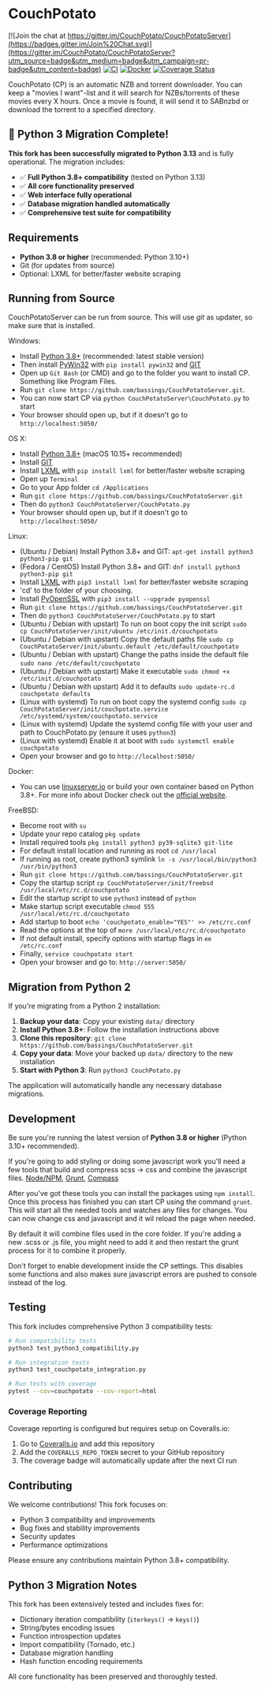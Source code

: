 CouchPotato
=====

[![Join the chat at https://gitter.im/CouchPotato/CouchPotatoServer](https://badges.gitter.im/Join%20Chat.svg)](https://gitter.im/CouchPotato/CouchPotatoServer?utm_source=badge&utm_medium=badge&utm_campaign=pr-badge&utm_content=badge)
[![CI](https://github.com/bassings/CouchPotatoServer/actions/workflows/ci.yml/badge.svg)](https://github.com/bassings/CouchPotatoServer/actions/workflows/ci.yml)
[![Docker](https://github.com/bassings/CouchPotatoServer/actions/workflows/docker.yml/badge.svg)](https://github.com/bassings/CouchPotatoServer/actions/workflows/docker.yml)
[![Coverage Status](https://img.shields.io/badge/coverage-coming%20soon-lightgrey.svg)](https://github.com/bassings/CouchPotatoServer)

CouchPotato (CP) is an automatic NZB and torrent downloader. You can keep a "movies I want"-list and it will search for NZBs/torrents of these movies every X hours.
Once a movie is found, it will send it to SABnzbd or download the torrent to a specified directory.

## 🐍 Python 3 Migration Complete!

**This fork has been successfully migrated to Python 3.13** and is fully operational. The migration includes:

- ✅ **Full Python 3.8+ compatibility** (tested on Python 3.13)
- ✅ **All core functionality preserved** 
- ✅ **Web interface fully operational**
- ✅ **Database migration handled automatically**
- ✅ **Comprehensive test suite for compatibility**

## Requirements

- **Python 3.8 or higher** (recommended: Python 3.10+)
- Git (for updates from source)
- Optional: LXML for better/faster website scraping

## Running from Source

CouchPotatoServer can be run from source. This will use *git* as updater, so make sure that is installed.

Windows:

* Install [Python 3.8+](https://www.python.org/downloads/) (recommended: latest stable version)
* Then install [PyWin32](https://pypi.org/project/pywin32/) with `pip install pywin32` and [GIT](http://git-scm.com/)
* Open up `Git Bash` (or CMD) and go to the folder you want to install CP. Something like Program Files.
* Run `git clone https://github.com/bassings/CouchPotatoServer.git`.
* You can now start CP via `python CouchPotatoServer\CouchPotato.py` to start
* Your browser should open up, but if it doesn't go to `http://localhost:5050/`

OS X:

* Install [Python 3.8+](https://www.python.org/downloads/) (macOS 10.15+ recommended)
* Install [GIT](http://git-scm.com/)
* Install [LXML](http://lxml.de/installation.html) with `pip install lxml` for better/faster website scraping 
* Open up `Terminal`
* Go to your App folder `cd /Applications`
* Run `git clone https://github.com/bassings/CouchPotatoServer.git`
* Then do `python3 CouchPotatoServer/CouchPotato.py`
* Your browser should open up, but if it doesn't go to `http://localhost:5050/`

Linux:

* (Ubuntu / Debian) Install Python 3.8+ and GIT: `apt-get install python3 python3-pip git`
* (Fedora / CentOS) Install Python 3.8+ and GIT: `dnf install python3 python3-pip git`
* Install [LXML](http://lxml.de/installation.html) with `pip3 install lxml` for better/faster website scraping 
* 'cd' to the folder of your choosing.
* Install [PyOpenSSL](https://pypi.python.org/pypi/pyOpenSSL) with `pip3 install --upgrade pyopenssl`
* Run `git clone https://github.com/bassings/CouchPotatoServer.git`
* Then do `python3 CouchPotatoServer/CouchPotato.py` to start
* (Ubuntu / Debian with upstart) To run on boot copy the init script `sudo cp CouchPotatoServer/init/ubuntu /etc/init.d/couchpotato`
* (Ubuntu / Debian with upstart) Copy the default paths file `sudo cp CouchPotatoServer/init/ubuntu.default /etc/default/couchpotato`
* (Ubuntu / Debian with upstart) Change the paths inside the default file `sudo nano /etc/default/couchpotato`
* (Ubuntu / Debian with upstart) Make it executable `sudo chmod +x /etc/init.d/couchpotato`
* (Ubuntu / Debian with upstart) Add it to defaults `sudo update-rc.d couchpotato defaults`
* (Linux with systemd) To run on boot copy the systemd config `sudo cp CouchPotatoServer/init/couchpotato.service /etc/systemd/system/couchpotato.service`
* (Linux with systemd) Update the systemd config file with your user and path to CouchPotato.py (ensure it uses `python3`)
* (Linux with systemd) Enable it at boot with `sudo systemctl enable couchpotato`
* Open your browser and go to `http://localhost:5050/`

Docker:
* You can use [linuxserver.io](https://github.com/linuxserver/docker-couchpotato) or build your own container based on Python 3.8+. For more info about Docker check out the [official website](https://www.docker.com).

FreeBSD:

* Become root with `su`
* Update your repo catalog `pkg update`
* Install required tools `pkg install python3 py39-sqlite3 git-lite`
* For default install location and running as root `cd /usr/local`
* If running as root, create python3 symlink `ln -s /usr/local/bin/python3 /usr/bin/python3`
* Run `git clone https://github.com/bassings/CouchPotatoServer.git`
* Copy the startup script `cp CouchPotatoServer/init/freebsd /usr/local/etc/rc.d/couchpotato`
* Edit the startup script to use `python3` instead of `python`
* Make startup script executable `chmod 555 /usr/local/etc/rc.d/couchpotato`
* Add startup to boot `echo 'couchpotato_enable="YES"' >> /etc/rc.conf`
* Read the options at the top of `more /usr/local/etc/rc.d/couchpotato`
* If not default install, specify options with startup flags in `ee /etc/rc.conf`
* Finally, `service couchpotato start`
* Open your browser and go to: `http://server:5050/`

## Migration from Python 2

If you're migrating from a Python 2 installation:

1. **Backup your data**: Copy your existing `data/` directory
2. **Install Python 3.8+**: Follow the installation instructions above
3. **Clone this repository**: `git clone https://github.com/bassings/CouchPotatoServer.git`
4. **Copy your data**: Move your backed up `data/` directory to the new installation
5. **Start with Python 3**: Run `python3 CouchPotato.py`

The application will automatically handle any necessary database migrations.

## Development

Be sure you're running the latest version of **Python 3.8 or higher** (Python 3.10+ recommended).

If you're going to add styling or doing some javascript work you'll need a few tools that build and compress scss -> css and combine the javascript files. [Node/NPM](https://nodejs.org/), [Grunt](http://gruntjs.com/installing-grunt), [Compass](http://compass-style.org/install/)

After you've got these tools you can install the packages using `npm install`. Once this process has finished you can start CP using the command `grunt`. This will start all the needed tools and watches any files for changes.
You can now change css and javascript and it wil reload the page when needed.

By default it will combine files used in the core folder. If you're adding a new .scss or .js file, you might need to add it and then restart the grunt process for it to combine it properly.

Don't forget to enable development inside the CP settings. This disables some functions and also makes sure javascript errors are pushed to console instead of the log.

## Testing

This fork includes comprehensive Python 3 compatibility tests:

```bash
# Run compatibility tests
python3 test_python3_compatibility.py

# Run integration tests  
python3 test_couchpotato_integration.py

# Run tests with coverage
pytest --cov=couchpotato --cov-report=html
```

### Coverage Reporting

Coverage reporting is configured but requires setup on Coveralls.io:

1. Go to [Coveralls.io](https://coveralls.io) and add this repository
2. Add the `COVERALLS_REPO_TOKEN` secret to your GitHub repository
3. The coverage badge will automatically update after the next CI run

## Contributing

We welcome contributions! This fork focuses on:

- Python 3 compatibility and improvements
- Bug fixes and stability improvements  
- Security updates
- Performance optimizations

Please ensure any contributions maintain Python 3.8+ compatibility.

## Python 3 Migration Notes

This fork has been extensively tested and includes fixes for:

- Dictionary iteration compatibility (`iterkeys()` → `keys()`)
- String/bytes encoding issues
- Function introspection updates
- Import compatibility (Tornado, etc.)
- Database migration handling
- Hash function encoding requirements

All core functionality has been preserved and thoroughly tested.
